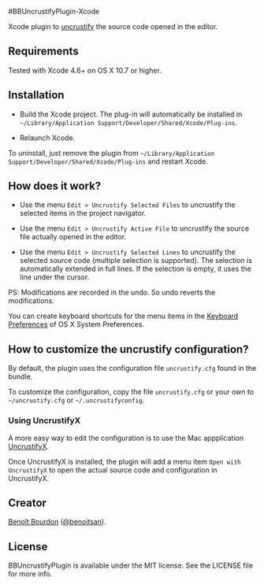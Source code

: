 #BBUncrustifyPlugin-Xcode

Xcode plugin to [uncrustify](http://uncrustify.sourceforge.net) the source code opened in the editor. 

## Requirements

Tested with Xcode 4.6+ on OS X 10.7 or higher.

## Installation

* Build the Xcode project. The plug-in will automatically be installed in `~/Library/Application Support/Developer/Shared/Xcode/Plug-ins`. 

* Relaunch Xcode.

To uninstall, just remove the plugin from `~/Library/Application Support/Developer/Shared/Xcode/Plug-ins` and restart Xcode.

## How does it work?

* Use the menu `Edit > Uncrustify Selected Files` to uncrustify the selected items in the project navigator.

* Use the menu `Edit > Uncrustify Active File` to uncrustify the source file actually opened in the editor. 

* Use the menu `Edit > Uncrustify Selected Lines` to uncrustify the selected source code (multiple selection is supported). The selection is automatically extended in full lines. If the selection is empty, it uses the line under the cursor.

PS: Modifications are recorded in the undo. So undo reverts the modifications.

You can create keyboard shortcuts for the menu items in the [Keyboard Preferences](http://support.apple.com/kb/ph3957) of OS X System Preferences.


## How to customize the uncrustify configuration?

By default, the plugin uses the configuration file `uncrustify.cfg` found in the bundle.

To customize the configuration, copy the file `uncrustify.cfg` or your own to `~/uncrustify.cfg` or `~/.uncrustifyconfig`.

### Using UncrustifyX

A more easy way to edit the configuration is to use the Mac appplication [UncrustifyX](https://github.com/ryanmaxwell/UncrustifyX). 

Once UncrustifyX is installed, the plugin will add a menu item `Open with UncrustifyX` to open the actual source code and configuration in UncrustifyX.

## Creator

[Benoît Bourdon](https://github.com/benoitsan) ([@benoitsan](https://twitter.com/benoitsan)).

## License

BBUncrustifyPlugin is available under the MIT license. See the LICENSE file for more info.






